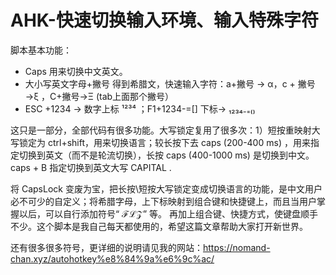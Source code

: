 # AHK-快速切换输入环境、输入特殊字符

脚本基本功能：
* Caps 用来切换中文英文。
* 大小写英文字母+撇号 得到希腊文，快速输入字符：a+撇号  →  α，c + 撇号 →ξ  ，C+撇号→Ξ (tab上面那个撇号） 
* ESC +1234  → 数字上标  ¹²³⁴ ；F1+1234-=[]  下标→    ₁₂₃₄₋₌₍₎

	

这只是一部分，全部代码有很多功能。大写锁定复用了很多次：1）短按重映射大写锁定为 ctrl+shift，用来切换语言；较长按下去 caps (200-400 ms) ，用来指定切换到英文（而不是轮流切换），长按 caps  (400-1000 ms) 是切换到中文。caps + B 指定切换到英文大写 CAPITAL .

将 CapsLock 变废为宝，把长按\短按大写锁定变成切换语言的功能，是中文用户必不可少的自定义；将希腊字母，上下标映射到组合键和快捷键上，而且当用户掌握以后，可以自行添加符号“ ℱℒ𝒵” 等。 再加上组合键、快捷方式，使键盘顺手不少。这个脚本是我自己每天都使用的，希望这篇文章帮助大家打开新世界。

还有很多很多符号，更详细的说明请见我的网站：https://nomand-chan.xyz/autohotkey%e8%84%9a%e6%9c%ac/
